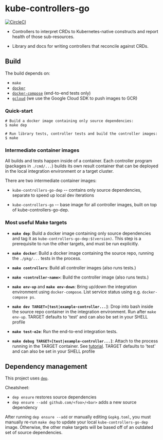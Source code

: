 # kube-controllers-go

[![CircleCI](https://circleci.com/gh/NervanaSystems/kube-controllers-go.svg?style=svg&circle-token=9c029b14f7156dec846307b9f58c2f72ad80484e)](https://circleci.com/gh/NervanaSystems/kube-controllers-go)

- Controllers to interpret CRDs to Kubernetes-native constructs and
  report health of those sub-resources.

- Library and docs for writing controllers that reconcile against CRDs.

## Build

The build depends on:

* `make`
* [`docker`](https://docs.docker.com/engine/installation)
* [`docker-compose`](https://docs.docker.com/compose/install)
  (end-to-end tests only)
* [`gcloud`](https://cloud.google.com/sdk/docs/#linux)
  (we use the Google Cloud SDK to push images to GCR)

### Quick-start

```shell
# Build a docker image containing only source dependencies:
$ make dep

# Run library tests, controller tests and build the controller images:
$ make
```

### Intermediate container images

All builds and tests happen inside of a container. Each controller program
(packages in `./cmd/...`) builds its own result container that can be
deployed in the local integration environment or a target cluster.

There are two intermediate container images:

- `kube-controllers-go-dep` -- contains only source dependencies, separate
  to speed up local dev iterations

- `kube-controllers-go` -- base image for all controller images, built on
  top of kube-controllers-go-dep.

### Most useful Make targets

- **`make dep`**: Build a docker image containing only source dependencies
  and tag it as `kube-controllers-go-dep:$(version)`. This step is a
  prerequisite to run the other targets, and must be run explicitly.

- **`make docker`**: Build a docker image containing the source repo, running
  the `./pkg/...` tests in the process.

- **`make controllers`**: Build all controller images (also runs tests.)

- **`make <controller-name>`**: Build the <controller-name> controller image
  (also runs tests.)

- **`make env-up`** and **`make env-down`**: Bring up/down the integration
  environment using `docker-compose`. List service status using e.g.
  `docker-compose ps`.

- **`make dev TARGET=[test|example-controller...]`**: Drop into bash inside the source repo container in the
  integration environment. Run after `make env-up`. TARGET defaults to 'test' and can also be set in your SHELL profile

- **`make test-e2e`**: Run the end-to-end integration tests.

- **`make debug TARGET=[test|example-controller...]`**: Attach to the process running in the TARGET container. See [tutorial](docs/debug.md). TARGET defaults to 'test' and can also be set in your SHELL profile

## Dependency management

This project uses [`dep`](https://github.com/golang/dep).

Cheatsheet:
- `dep ensure` restores source dependencies
- `dep ensure --add github.com/<foo>/<bar>` adds a new source dependency

After running `dep ensure --add` or manually editing `Gopkg.toml`,
you must manually re-run `make dep` to update your local
`kube-controllers-go-dep` image. Otherwise, the other make targets will
be based off of an outdated set of source dependencies.

